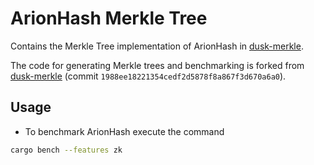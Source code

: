 # ArionHash Merkle Tree

Contains the Merkle Tree implementation of ArionHash in [dusk-merkle](https://github.com/dusk-network/merkle).

The code for generating Merkle trees and benchmarking is forked from [dusk-merkle](https://github.com/dusk-network/merkle) (commit `1988ee18221354cedf2d5878f8a867f3d670a6a0`).

## Usage

- To benchmark ArionHash execute the command
```bash
cargo bench --features zk
```
